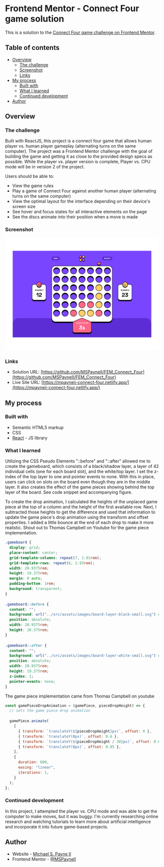 # Frontend Mentor - Connect Four game solution

This is a solution to the [Connect Four game challenge on Frontend Mentor](https://www.frontendmentor.io/challenges/connect-four-game-6G8QVH923s).

## Table of contents

- [Overview](#overview)
  - [The challenge](#the-challenge)
  - [Screenshot](#screenshot)
  - [Links](#links)
- [My process](#my-process)
  - [Built with](#built-with)
  - [What I learned](#what-i-learned)
  - [Continued development](#continued-development)
- [Author](#author)

## Overview

### The challenge

Built with ReactJS, this project is a connect four game that allows human player vs. human player gameplay (alternating turns on the same computer). The project was a Frontend Mentor challenge with the goal of building the game and getting it as close to the provided design specs as possible. While the player vs. player version is complete, Player vs. CPU mode will be in version 2 of the project.

Users should be able to:

- View the game rules
- Play a game of Connect Four against another human player (alternating turns on the same computer)
- View the optimal layout for the interface depending on their device's screen size
- See hover and focus states for all interactive elements on the page
- See the discs animate into their position when a move is made

### Screenshot

![](/connect_four_thumb.png)

### Links

- Solution URL: [https://github.com/MSPayneII/FEM_Connect_Four](https://github.com/MSPayneII/FEM_Connect_Four)
- Live Site URL: [https://mpayneii-connect-four.netlify.app/](https://mpayneii-connect-four.netlify.app/)

## My process

### Built with

- Semantic HTML5 markup
- CSS
- [React](https://reactjs.org/) - JS library

### What I learned

Utilizing the CSS Pseudo Elements "::before" and "::after" allowed me to create the gameboard, which consists of a black/shadow layer, a layer of 42 individual cells (one for each board slot), and the white/top layer. I set the z-index of the top layer to one and pointer events to none. With this in place, users can click on slots on the board even though they are in the middle layer. It also creates the effect of the game pieces showing behind the top layer of the board. See code snippet and accompanying figure.

To create the drop animation, I calculated the heights of the unplaced game piece at the top of a column and the height of the first available row. Next, I subtracted those heights to get the difference and used that information to update the game piece's drop animation using the transform and offset properties. I added a little bounce at the end of each drop to make it more realistic. Shout out to Thomas Campbell on Youtube for the game piece implementation.

```css
.gameboard {
  display: grid;
  place-content: center;
  grid-template-columns: repeat(7, 2.91rem);
  grid-template-rows: repeat(6, 2.93rem);
  width: 20.9375rem;
  height: 19.375rem;
  margin: 0 auto;
  padding-bottom: 1rem;
  background: transparent;
}

.gameboard::before {
  content: "";
  background: url("../src/assets/images/board-layer-black-small.svg") no-repeat;
  position: absolute;
  width: 20.9375rem;
  height: 20.375rem;
}

.gameboard::after {
  content: "";
  background: url("../src/assets/images/board-layer-white-small.svg") no-repeat;
  position: absolute;
  width: 20.9375rem;
  height: 19.375rem;
  z-index: 1;
  pointer-events: none;
}
```

The game piece implementation came from Thomas Campbell on youtube

```js
const gamePieceDropAnimation = (gamePiece, pieceDropHeight) => {
  // sets the game piece drop animation

  gamePiece.animate(
    [
      { transform: `translateY(${pieceDropHeight}px)`, offset: 0 },
      { transform: `translateY(0px)`, offset: 0.6 },
      { transform: `translateY(${pieceDropHeight / 30}px)`, offset: 0.8 },
      { transform: `translateY(0px)`, offset: 0.95 },
    ],
    {
      duration: 600,
      easing: "linear",
      iterations: 1,
    }
  );
};
```

### Continued development

In this project, I attempted the player vs. CPU mode and was able to get the computer to make moves, but it was buggy. I'm currently researching online research and watching tutorials to learn more about artificial intelligence and incorporate it into future game-based projects.

## Author

- Website - [Michael S. Payne II](https://michaelspayneii.com/index.html)
- Frontend Mentor - [@MSPayneII](https://www.frontendmentor.io/profile/MSPayneII)
